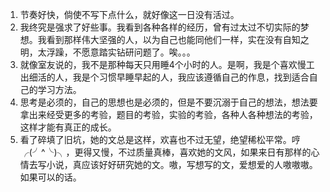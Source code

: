 
1. 节奏好快，倘使不写下点什么，就好像这一日没有活过。
2. 我终究是强求了好些事。我看到各种各样的经历，曾有过太过不切实际的梦想。我看到那样伟大坚强的人，以为自己也能同他们一样，实在没有自知之明，太浮躁，不愿意踏实钻研问题了。唉。。。
3. 就像室友说的，我不是那种每天只用睡4个小时的人。是啊，我是个喜欢慢工出细活的人，我是个习惯早睡早起的人，我应该遵循自己的作息，找到适合自己的学习方法。
4. 思考是必须的，自己的思想也是必须的，但是不要沉溺于自己的想法，想法要拿出来经受更多的考验，题目的考验，实验的考验，各种人各种想法的考验，这样才能有真正的成长。
5. 看了碎填了旧坑，她的文总是这样，欢喜也不过无望，绝望稀松平常。哼╭(╯^╰)╮，更得又慢，不过质量真棒，喜欢她的文风，如果来日有那样的心情去写小说，真应该好好研究她的文。嗷，写想写的文，爱想爱的人嗷嗷嗷。如果可以的话。
